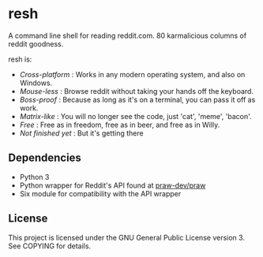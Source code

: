 resh
===========

A command line shell for reading reddit.com. 80 karmalicious columns of reddit goodness.

resh is:

* _Cross-platform_ : Works in any modern operating system, and also on Windows.
* _Mouse-less_ : Browse reddit without taking your hands off the keyboard.
* _Boss-proof_ : Because as long as it's on a terminal, you can pass it off as work.
* _Matrix-like_ : You will no longer see the code, just 'cat', 'meme', 'bacon'.
* _Free_ : Free as in freedom, free as in beer, and free as in Willy.
* _Not finished yet_ : But it's getting there


Dependencies
------------

* Python 3
* Python wrapper for Reddit's API found at [praw-dev/praw](https://github.com/praw-dev/praw)
* Six module for compatibility with the API wrapper

License
-------

This project is licensed under the GNU General Public License version 3. See COPYING for details.

